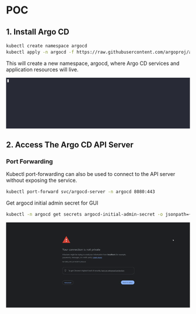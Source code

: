 # POC

## 1. Install Argo CD

```bash
kubectl create namespace argocd
kubectl apply -n argocd -f https://raw.githubusercontent.com/argoproj/argo-cd/stable/manifests/install.yaml
```

This will create a new namespace, argocd, where Argo CD services and application resources will live.

![Image](./src/argocd1.gif)

## 2. Access The Argo CD API Server

### Port Forwarding

Kubectl port-forwarding can also be used to connect to the API server without exposing the service.

```bash
kubectl port-forward svc/argocd-server -n argocd 8080:443
```

Get argocd initial admin secret for GUI

```zsh
kubectl -n argocd get secrets argocd-initial-admin-secret -o jsonpath={.data.password} | base64 -d; echo
```

![Image](./src/argocd2.gif)
